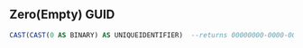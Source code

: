 ## Zero(Empty) GUID

``` sql
CAST(CAST(0 AS BINARY) AS UNIQUEIDENTIFIER)  --returns 00000000-0000-0000-0000-000000000000
```
